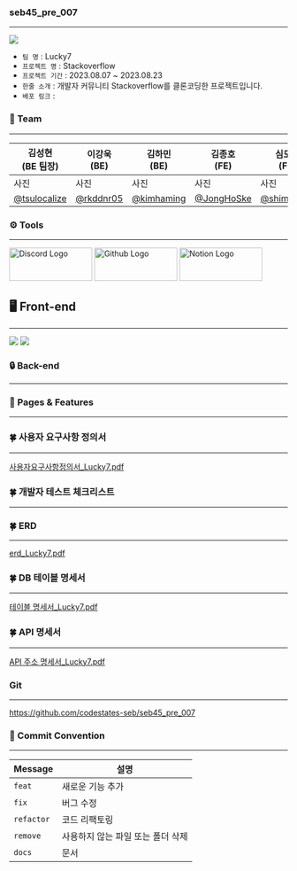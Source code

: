 
### seb45_pre_007
****
 <img src="https://camo.githubusercontent.com/dcc135bf022f0d6dfb72e0d8616d1d4db4a6c6c0aed4261baccd27e6cb722c1b/68747470733a2f2f636f6e74656e742e7072657373706167652e636f6d2f75706c6f6164732f323635382f63313932305f6c6f676f2d737461636b6f766572666c6f772d62616e6e65722e6a70673f3634323234">

- `팀 명` : Lucky7
- `프로젝트 명` : Stackoverflow
- `프로젝트 기간` : 2023.08.07 ~ 2023.08.23
- `한줄 소개` : 개발자 커뮤니티 Stackoverflow를 클론코딩한 프로젝트입니다.
- `배포 링크` :


### 👫 Team
***
| 김성현 <br> (BE 팀장)                               | 이강욱 <br> (BE) | 김하민 <br> (BE)  | 김종호 <br> (FE)  | 심도연 <br> (FE)   | 정진용 <br> (FE)    |
|------------------------------------------------|---------------|----------------|----------------|-----------------|------------------|
| 사진                                             | 사진            | 사진             | 사진             | 사진              | 사진               |
| [@tsulocalize](https://github.com/tsulocalize) | [@rkddnr05](https://github.com/rkddnr05) | [@kimhaming](https://github.com/kimhaming) | [@JongHoSke](https://github.com/JongHoSke) | [@shimdokite](https://github.com/shimdokite) | [@jinyong1015](https://github.com/jinyong1015) |


### ⚙️ Tools
***
<img src="https://img.shields.io/badge/Discord-FFFFFF?style=flat-square&logo=Discord&logoColor=100000" width="150" height="60" alt="Discord Logo">

<img src="https://img.shields.io/badge/Github-FFFFFF?style=flat-square&logo=Github&logoColor=100000" width="150" height="60" alt="Github Logo">

<img src="https://img.shields.io/badge/Notion-FFFFFF?style=flat-square&logo=Notion&logoColor=100000" width="150" height="60" alt="Notion Logo">

## 🖥 Front-end
***
<img src="https://img.shields.io/badge/JS-색상코드?style=flat-square&logo=javascript&logoColor=로고색"/>

<img src="https://img.shields.io/badge/html5-E34F26?style=for-the-badge&logo=html5&logoColor=white">

### 🔒 Back-end
***


### 🌟 Pages & Features
***


### 🍀 사용자 요구사항 정의서
***
[사용자요구사항정의서_Lucky7.pdf](..%2FDownloads%2F%EC%82%AC%EC%9A%A9%EC%9E%90%EC%9A%94%EA%B5%AC%EC%82%AC%ED%95%AD%EC%A0%95%EC%9D%98%EC%84%9C%28Lucky7%29.pdf)

### 🍀 개발자 테스트 체크리스트
***


### 🍀 ERD
***
[erd_Lucky7.pdf](..%2FDownloads%2FERD%EC%84%A4%EA%B3%84%EC%84%9C.pdf)

### 🍀 DB 테이블 명세서
***
[테이블 명세서_Lucky7.pdf](..%2FDownloads%2F%ED%85%8C%EC%9D%B4%EB%B8%94%20%EB%AA%85%EC%84%B8%EC%84%9C_Lucky7.pdf)

### 🍀 API 명세서
***
[API 주소 명세서_Lucky7.pdf](..%2FDownloads%2FAPI%20%EC%A3%BC%EC%86%8C%20%EB%AA%85%EC%84%B8%EC%84%9C_Lucky7.pdf)

### Git
***
https://github.com/codestates-seb/seb45_pre_007

### 🔗 Commit Convention
***
| Message    | 설명                  |
|------------|---------------------|
| `feat`     | 새로운 기능 추가           |
| `fix`      | 버그 수정               |
| `refactor` | 코드 리팩토링             |
| `remove`   | 사용하지 않는 파일 또는 폴더 삭제 |
| `docs`     | 문서                  |